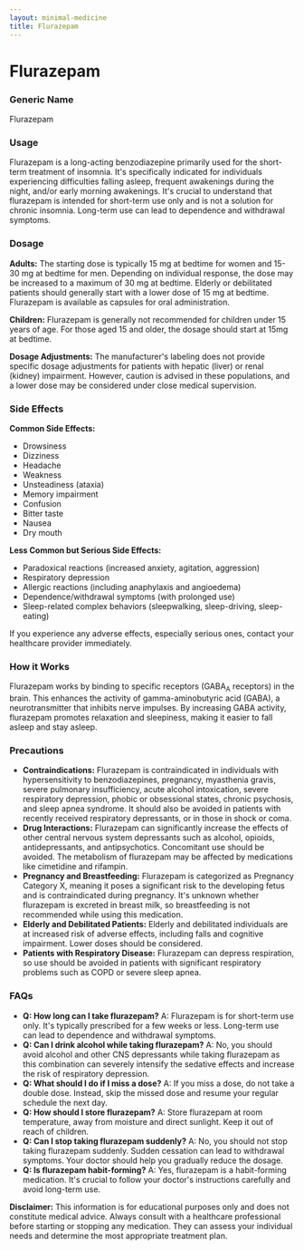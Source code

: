 ```yaml
---
layout: minimal-medicine
title: Flurazepam
---
```


# Flurazepam
### Generic Name
Flurazepam

### Usage
Flurazepam is a long-acting benzodiazepine primarily used for the short-term treatment of insomnia.  It's specifically indicated for individuals experiencing difficulties falling asleep, frequent awakenings during the night, and/or early morning awakenings.  It's crucial to understand that flurazepam is intended for short-term use only and is not a solution for chronic insomnia.  Long-term use can lead to dependence and withdrawal symptoms.

### Dosage

**Adults:** The starting dose is typically 15 mg at bedtime for women and 15-30 mg at bedtime for men.  Depending on individual response, the dose may be increased to a maximum of 30 mg at bedtime.  Elderly or debilitated patients should generally start with a lower dose of 15 mg at bedtime. Flurazepam is available as capsules for oral administration.

**Children:** Flurazepam is generally not recommended for children under 15 years of age. For those aged 15 and older, the dosage should start at 15mg at bedtime.

**Dosage Adjustments:**  The manufacturer's labeling does not provide specific dosage adjustments for patients with hepatic (liver) or renal (kidney) impairment.  However, caution is advised in these populations, and a lower dose may be considered under close medical supervision.

### Side Effects

**Common Side Effects:**

* Drowsiness
* Dizziness
* Headache
* Weakness
* Unsteadiness (ataxia)
* Memory impairment
* Confusion
* Bitter taste
* Nausea
* Dry mouth

**Less Common but Serious Side Effects:**

* Paradoxical reactions (increased anxiety, agitation, aggression)
* Respiratory depression
* Allergic reactions (including anaphylaxis and angioedema)
* Dependence/withdrawal symptoms (with prolonged use)
* Sleep-related complex behaviors (sleepwalking, sleep-driving, sleep-eating)

If you experience any adverse effects, especially serious ones, contact your healthcare provider immediately.


### How it Works

Flurazepam works by binding to specific receptors (GABA<sub>A</sub> receptors) in the brain. This enhances the activity of gamma-aminobutyric acid (GABA), a neurotransmitter that inhibits nerve impulses. By increasing GABA activity, flurazepam promotes relaxation and sleepiness, making it easier to fall asleep and stay asleep.


### Precautions

* **Contraindications:** Flurazepam is contraindicated in individuals with hypersensitivity to benzodiazepines, pregnancy, myasthenia gravis, severe pulmonary insufficiency, acute alcohol intoxication, severe respiratory depression, phobic or obsessional states, chronic psychosis, and sleep apnea syndrome. It should also be avoided in patients with recently received respiratory depressants, or in those in shock or coma.
* **Drug Interactions:** Flurazepam can significantly increase the effects of other central nervous system depressants such as alcohol, opioids, antidepressants, and antipsychotics.  Concomitant use should be avoided.  The metabolism of flurazepam may be affected by medications like cimetidine and rifampin.
* **Pregnancy and Breastfeeding:** Flurazepam is categorized as Pregnancy Category X, meaning it poses a significant risk to the developing fetus and is contraindicated during pregnancy.  It's unknown whether flurazepam is excreted in breast milk, so breastfeeding is not recommended while using this medication.
* **Elderly and Debilitated Patients:**  Elderly and debilitated individuals are at increased risk of adverse effects, including falls and cognitive impairment. Lower doses should be considered.
* **Patients with Respiratory Disease:** Flurazepam can depress respiration, so use should be avoided in patients with significant respiratory problems such as COPD or severe sleep apnea.

### FAQs

* **Q: How long can I take flurazepam?**  A: Flurazepam is for short-term use only.  It's typically prescribed for a few weeks or less.  Long-term use can lead to dependence and withdrawal symptoms.
* **Q: Can I drink alcohol while taking flurazepam?** A: No, you should avoid alcohol and other CNS depressants while taking flurazepam as this combination can severely intensify the sedative effects and increase the risk of respiratory depression.
* **Q: What should I do if I miss a dose?** A: If you miss a dose, do not take a double dose. Instead, skip the missed dose and resume your regular schedule the next day.
* **Q: How should I store flurazepam?** A: Store flurazepam at room temperature, away from moisture and direct sunlight. Keep it out of reach of children.
* **Q: Can I stop taking flurazepam suddenly?** A: No, you should not stop taking flurazepam suddenly.  Sudden cessation can lead to withdrawal symptoms.  Your doctor should help you gradually reduce the dosage.
* **Q:  Is flurazepam habit-forming?** A: Yes, flurazepam is a habit-forming medication.  It's crucial to follow your doctor's instructions carefully and avoid long-term use.


**Disclaimer:**  This information is for educational purposes only and does not constitute medical advice. Always consult with a healthcare professional before starting or stopping any medication.  They can assess your individual needs and determine the most appropriate treatment plan.
